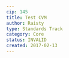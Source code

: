 ```yaml
---
cip: 145
title: Test CVM
author: Raisty
type: Standards Track
category: Core
status: INVALID
created: 2017-02-13
---
```

